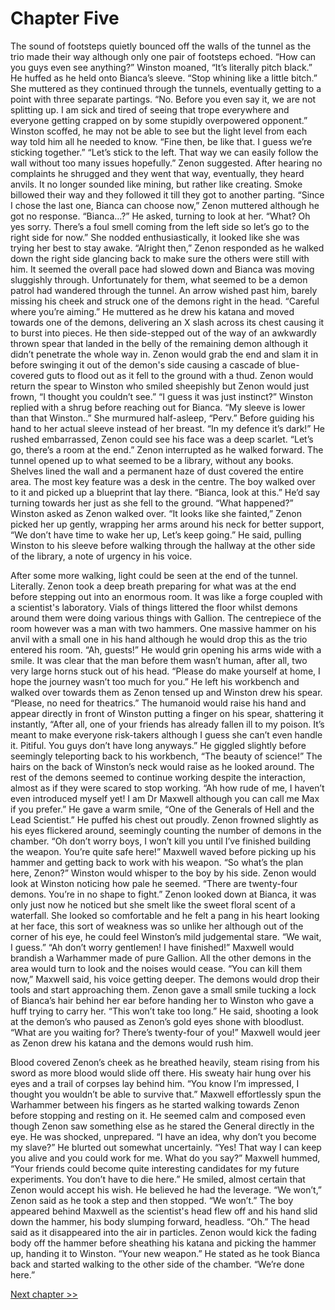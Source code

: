# Chapter Five

The sound of footsteps quietly bounced off the walls of the tunnel as the trio made their way although only one pair of footsteps echoed. 
“How can you guys even see anything?” Winston moaned, “It’s literally pitch black.” He huffed as he held onto Bianca’s sleeve. 
“Stop whining like a little bitch.” She muttered as they continued through the tunnels, eventually getting to a point with three separate partings.
“No. Before you even say it, we are not splitting up. I am sick and tired of seeing that trope everywhere and everyone getting crapped on by some stupidly overpowered opponent.” Winston scoffed, he may not be able to see but the light level from each way told him all he needed to know. 
“Fine then, be like that. I guess we’re sticking together.”
“Let’s stick to the left. That way we can easily follow the wall without too many issues hopefully.” Zenon suggested. After hearing no complaints he shrugged and they went that way, eventually, they heard anvils. It no longer sounded like mining, but rather like creating. Smoke billowed their way and they followed it till they got to another parting.
“Since I chose the last one, Bianca can choose now,” Zenon muttered although he got no response. “Bianca…?” He asked, turning to look at her.
“What? Oh yes sorry. There’s a foul smell coming from the left side so let’s go to the right side for now.” She nodded enthusiastically, it looked like she was trying her best to stay awake.
“Alright then,” Zenon responded as he walked down the right side glancing back to make sure the others were still with him. It seemed the overall pace had slowed down and Bianca was moving sluggishly through. Unfortunately for them, what seemed to be a demon patrol had wandered through the tunnel. An arrow wished past him, barely missing his cheek and struck one of the demons right in the head. “Careful where you’re aiming.” He muttered as he drew his katana and moved towards one of the demons, delivering an X slash across its chest causing it to burst into pieces. He then side-stepped out of the way of an awkwardly thrown spear that landed in the belly of the remaining demon although it didn’t penetrate the whole way in. Zenon would grab the end and slam it in before swinging it out of the demon's side causing a cascade of blue-covered guts to flood out as it fell to the ground with a thud. Zenon would return the spear to Winston who smiled sheepishly but Zenon would just frown, “I thought you couldn’t see.”
“I guess it was just instinct?” Winston replied with a shrug before reaching out for Bianca.
“My sleeve is lower than that Winston..” She murmured half-asleep, “Perv.” Before guiding his hand to her actual sleeve instead of her breast. 
“In my defence it’s dark!” He rushed embarrassed, Zenon could see his face was a deep scarlet.
“Let’s go, there’s a room at the end.” Zenon interrupted as he walked forward. 
The tunnel opened up to what seemed to be a library, without any books. Shelves lined the wall and a permanent haze of dust covered the entire area. The most key feature was a desk in the centre. The boy walked over to it and picked up a blueprint that lay there. “Bianca, look at this.” He’d say turning towards her just as she fell to the ground.
“What happened?” Winston asked as Zenon walked over. 
“It looks like she fainted,” Zenon picked her up gently, wrapping her arms around his neck for better support, “We don’t have time to wake her up, Let’s keep going.” He said, pulling Winston to his sleeve before walking through the hallway at the other side of the library, a note of urgency in his voice. 

After some more walking, light could be seen at the end of the tunnel. Literally. Zenon took a deep breath preparing for what was at the end before stepping out into an enormous room. It was like a forge coupled with a scientist's laboratory. Vials of things littered the floor whilst demons around them were doing various things with Gallion. The centrepiece of the room however was a man with two hammers. One massive hammer on his anvil with a small one in his hand although he would drop this as the trio entered his room. 
“Ah, guests!” He would grin opening his arms wide with a smile. It was clear that the man before them wasn’t human, after all, two very large horns stuck out of his head. “Please do make yourself at home, I hope the journey wasn’t too much for you.” He left his workbench and walked over towards them as Zenon tensed up and Winston drew his spear. “Please, no need for theatrics.” The humanoid would raise his hand and appear directly in front of Winston putting a finger on his spear, shattering it instantly, “After all, one of your friends has already fallen ill to my poison. It’s meant to make everyone risk-takers although I guess she can’t even handle it. Pitiful. You guys don’t have long anyways.” He giggled slightly before seemingly teleporting back to his workbench, “The beauty of science!” The hairs on the back of Winston’s neck would raise as he looked around. The rest of the demons seemed to continue working despite the interaction, almost as if they were scared to stop working. “Ah how rude of me, I haven’t even introduced myself yet! I am Dr Maxwell although you can call me Max if you prefer.” He gave a warm smile, “One of the Generals of Hell and the Lead Scientist.” He puffed his chest out proudly. Zenon frowned slightly as his eyes flickered around, seemingly counting the number of demons in the chamber. “Oh don’t worry boys, I won’t kill you until I’ve finished building the weapon. You’re quite safe here!” Maxwell waved before picking up his hammer and getting back to work with his weapon.
“So what’s the plan here, Zenon?” Winston would whisper to the boy by his side. Zenon would look at Winston noticing how pale he seemed.
“There are twenty-four demons. You’re in no shape to fight.” Zenon looked down at Bianca, it was only just now he noticed but she smelt like the sweet floral scent of a waterfall. She looked so comfortable and he felt a pang in his heart looking at her face, this sort of weakness was so unlike her although out of the corner of his eye, he could feel Winston’s mild judgemental stare. “We wait, I guess.”
“Ah don’t worry gentlemen! I have finished!” Maxwell would brandish a Warhammer made of pure Gallion. All the other demons in the area would turn to look and the noises would cease. “You can kill them now,” Maxwell said, his voice getting deeper. The demons would drop their tools and start approaching them. Zenon gave a small smile tucking a lock of Bianca’s hair behind her ear before handing her to Winston who gave a huff trying to carry her.
“This won’t take too long.” He said, shooting a look at the demon’s who paused as Zenon’s gold eyes shone with bloodlust. 
“What are you waiting for? There’s twenty-four of you!” Maxwell would jeer as Zenon drew his katana and the demons would rush him. 

Blood covered Zenon’s cheek as he breathed heavily, steam rising from his sword as more blood would slide off there. His sweaty hair hung over his eyes and a trail of corpses lay behind him. 
“You know I’m impressed, I thought you wouldn’t be able to survive that.” Maxwell effortlessly spun the Warhammer between his fingers as he started walking towards Zenon before stopping and resting on it. He seemed calm and composed even though Zenon saw something else as he stared the General directly in the eye. He was shocked, unprepared. “I have an idea, why don’t you become my slave?” He blurted out somewhat uncertainly. “Yes! That way I can keep you alive and you could work for me. What do you say?” Maxwell hummed, “Your friends could become quite interesting candidates for my future experiments. You don’t have to die here.” He smiled, almost certain that Zenon would accept his wish. He believed he had the leverage. 
“We won’t,” Zenon said as he took a step and then stopped. “We won’t.” The boy appeared behind Maxwell as the scientist's head flew off and his hand slid down the hammer, his body slumping forward, headless.
“Oh.” The head said as it disappeared into the air in particles. Zenon would kick the fading body off the hammer before sheathing his katana and picking the hammer up, handing it to Winston. 
“Your new weapon.” He stated as he took Bianca back and started walking to the other side of the chamber. “We’re done here.”

[Next chapter >>](<Chapter 6.md>)
